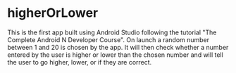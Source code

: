 # higherOrLower

This is the first app built using Android Studio following the tutorial "The Complete Android N Developer Course". On launch a random number between 1 and 20 is chosen by the app. It will then check whether a number entered by the user is higher or lower than the chosen number and will tell the user to go higher, lower, or if they are correct.

